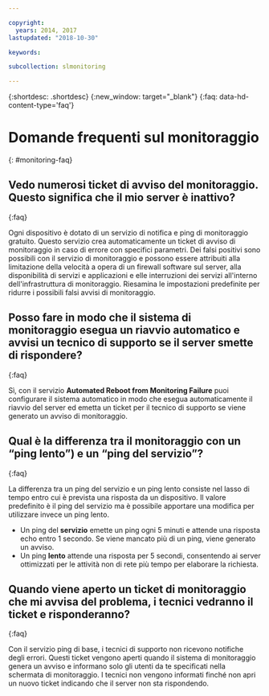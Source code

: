 ```yaml
---

copyright:
  years: 2014, 2017
lastupdated: "2018-10-30"

keywords:

subcollection: slmonitoring

---
```


{:shortdesc: .shortdesc}
{:new_window: target="_blank"}
{:faq: data-hd-content-type='faq'}

# Domande frequenti sul monitoraggio
{: #monitoring-faq}

## Vedo numerosi ticket di avviso del monitoraggio. Questo significa che il mio server è inattivo?
{:faq}

Ogni dispositivo è dotato di un servizio di notifica e ping di monitoraggio gratuito. Questo servizio crea automaticamente un ticket di avviso di monitoraggio in caso di errore con specifici parametri. Dei falsi positivi sono possibili con il servizio di monitoraggio e possono essere attribuiti alla limitazione della velocità a opera di un firewall software sul server, alla disponibilità di servizi e applicazioni e elle interruzioni dei servizi all'interno dell'infrastruttura di monitoraggio. Riesamina le impostazioni predefinite per ridurre i possibili falsi avvisi di monitoraggio.

## Posso fare in modo che il sistema di monitoraggio esegua un riavvio automatico e avvisi un tecnico di supporto se il server smette di rispondere?
{:faq}

Sì, con il servizio **Automated Reboot from Monitoring Failure** puoi configurare il sistema automatico in modo che esegua automaticamente il riavvio del server ed emetta un ticket per il tecnico di supporto se viene generato un avviso di monitoraggio.

## Qual è la differenza tra il monitoraggio con un “ping lento”) e un “ping del servizio”?
{:faq}

La differenza tra un ping del servizio e un ping lento consiste nel lasso di tempo entro cui è prevista una risposta da un dispositivo. Il valore predefinito è il ping del servizio ma è possibile apportare una modifica per utilizzare invece un ping lento.

* Un ping del **servizio** emette un ping ogni 5 minuti e attende una risposta echo entro 1 secondo. Se viene mancato più di un ping, viene generato un avviso.
* Un ping **lento** attende una risposta per 5 secondi, consentendo ai server ottimizzati per le attività non di rete più tempo per elaborare la richiesta.


## Quando viene aperto un ticket di monitoraggio che mi avvisa del problema, i tecnici vedranno il ticket e risponderanno?
{:faq}

Con il servizio ping di base, i tecnici di supporto non ricevono notifiche degli errori. Questi ticket vengono aperti quando il sistema di monitoraggio genera un avviso e informano solo gli utenti da te specificati nella schermata di monitoraggio. I tecnici non vengono informati finché non apri un nuovo ticket indicando che il server non sta rispondendo.
